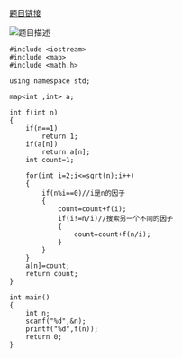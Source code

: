 [题目链接](https://acm.sdut.edu.cn/onlinejudge2/index.php/Home/Contest/contestproblem/cid/2465/pid/1722)

![题目描述](http://wx2.sinaimg.cn/mw690/0060lm7Tly1fsnpcllqvqj30gw0lbt9g.jpg)

```
#include <iostream>
#include <map>
#include <math.h>

using namespace std;

map<int ,int> a;

int f(int n)
{
    if(n==1)
        return 1;
    if(a[n])
        return a[n];
    int count=1;

    for(int i=2;i<=sqrt(n);i++)
    {
        if(n%i==0)//i是n的因子
        {
            count=count+f(i);
            if(i!=n/i)//搜索另一个不同的因子
            {
                count=count+f(n/i);
            }
        }
    }
    a[n]=count;
    return count;
}

int main()
{
    int n;
    scanf("%d",&n);
    printf("%d",f(n));
    return 0;
}

```